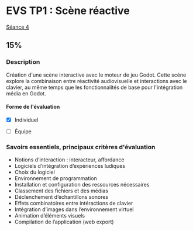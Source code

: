 # EVS TP1 : Scène réactive

[Séance 4](../../../01-deroulement/04/)

## 15%

### Description

Création d'une scène interactive avec le moteur de jeu Godot. Cette scène explore la combinaison entre réactivité audiovisuelle et interactions avec le clavier, au même temps que les fonctionnalités de base pour l'intégration média en Godot.

#### Forme de l'évaluation

* [x] Individuel
* [ ] Équipe


### Savoirs essentiels, principaux critères d'évaluation

- Notions d’interaction : interacteur, affordance
- Logiciels d’intégration d’expériences ludiques
- Choix du logiciel
- Environnement de programmation
- Installation et configuration des ressources nécessaires
- Classement des fichiers et des médias
- Déclenchement d’échantillons sonores
- Effets combinatoires entre intéractions de clavier
- Intégration d’images dans l’environnement virtuel
- Animation d’éléments visuels
- Compilation de l’application (web export)   
